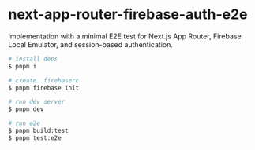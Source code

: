 # next-app-router-firebase-auth-e2e

Implementation with a minimal E2E test for Next.js App Router, Firebase Local Emulator, and session-based authentication.

```bash
# install deps
$ pnpm i

# create .firebaserc
$ pnpm firebase init

# run dev server
$ pnpm dev

# run e2e
$ pnpm build:test
$ pnpm test:e2e
```
